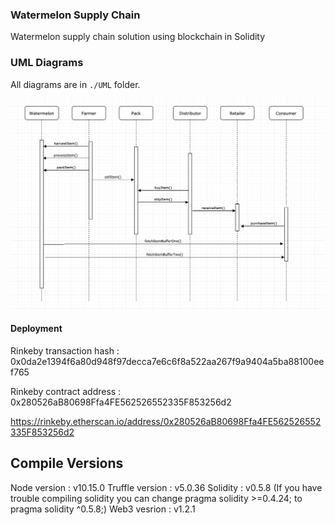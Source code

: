 ### Watermelon Supply Chain 

Watermelon supply chain solution using blockchain in Solidity

### UML Diagrams

All diagrams are in  `./UML` folder.

![Sequence diagram](UML/sequenceDiagram.png)

#### Deployment

Rinkeby transaction hash : 0x0da2e1394f6a80d948f97decca7e6c6f8a522aa267f9a9404a5ba88100eef765

Rinkeby contract address : 0x280526aB80698Ffa4FE562526552335F853256d2

https://rinkeby.etherscan.io/address/0x280526aB80698Ffa4FE562526552335F853256d2

## Compile Versions

Node version : v10.15.0
Truffle version : v5.0.36
Solidity : v0.5.8
(If you have trouble compiling solidity you can change  pragma solidity >=0.4.24; to pragma solidity ^0.5.8;)
Web3 vesrion : v1.2.1
